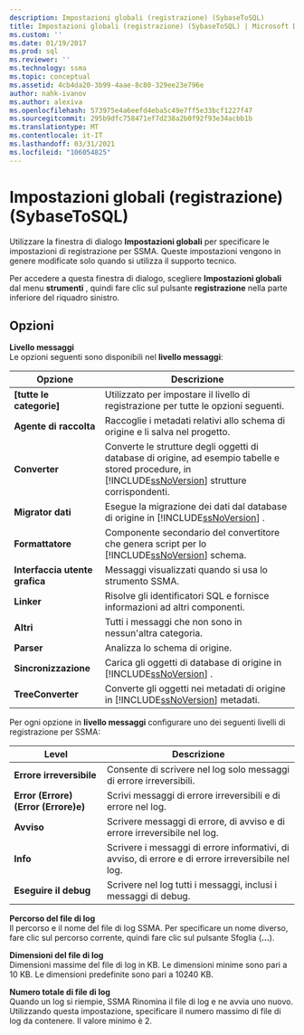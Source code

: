 ```yaml
---
description: Impostazioni globali (registrazione) (SybaseToSQL)
title: Impostazioni globali (registrazione) (SybaseToSQL) | Microsoft Docs
ms.custom: ''
ms.date: 01/19/2017
ms.prod: sql
ms.reviewer: ''
ms.technology: ssma
ms.topic: conceptual
ms.assetid: 4cb4da20-3b99-4aae-8c80-329ee23e796e
author: nahk-ivanov
ms.author: alexiva
ms.openlocfilehash: 573975e4a6eefd4eba5c49e7ff5e33bcf1227f47
ms.sourcegitcommit: 295b9dfc758471ef7d238a2b0f92f93e34acbb1b
ms.translationtype: MT
ms.contentlocale: it-IT
ms.lasthandoff: 03/31/2021
ms.locfileid: "106054825"
---
```

# <a name="global-settings-logging-sybasetosql"></a>Impostazioni globali (registrazione) (SybaseToSQL)
Utilizzare la finestra di dialogo **Impostazioni globali** per specificare le impostazioni di registrazione per SSMA. Queste impostazioni vengono in genere modificate solo quando si utilizza il supporto tecnico.  
  
Per accedere a questa finestra di dialogo, scegliere **Impostazioni globali** dal menu **strumenti** , quindi fare clic sul pulsante **registrazione** nella parte inferiore del riquadro sinistro.  
  
## <a name="options"></a>Opzioni  
**Livello messaggi**  
Le opzioni seguenti sono disponibili nel **livello messaggi**:  
  
|Opzione|Descrizione|  
|----------|---------------|  
|**[tutte le categorie]**|Utilizzato per impostare il livello di registrazione per tutte le opzioni seguenti.|  
|**Agente di raccolta**|Raccoglie i metadati relativi allo schema di origine e li salva nel progetto.|  
|**Converter**|Converte le strutture degli oggetti di database di origine, ad esempio tabelle e stored procedure, in [!INCLUDE[ssNoVersion](../../includes/ssnoversion-md.md)] strutture corrispondenti.|  
|**Migrator dati**|Esegue la migrazione dei dati dal database di origine in [!INCLUDE[ssNoVersion](../../includes/ssnoversion-md.md)] .|  
|**Formattatore**|Componente secondario del convertitore che genera script per lo [!INCLUDE[ssNoVersion](../../includes/ssnoversion-md.md)] schema.|  
|**Interfaccia utente grafica**|Messaggi visualizzati quando si usa lo strumento SSMA.|  
|**Linker**|Risolve gli identificatori SQL e fornisce informazioni ad altri componenti.|  
|**Altri**|Tutti i messaggi che non sono in nessun'altra categoria.|  
|**Parser**|Analizza lo schema di origine.|  
|**Sincronizzazione**|Carica gli oggetti di database di origine in [!INCLUDE[ssNoVersion](../../includes/ssnoversion-md.md)] .|  
|**TreeConverter**|Converte gli oggetti nei metadati di origine in [!INCLUDE[ssNoVersion](../../includes/ssnoversion-md.md)] metadati.|  
  
Per ogni opzione in **livello messaggi** configurare uno dei seguenti livelli di registrazione per SSMA:  
  
|Level|Descrizione|  
|-|-|  
|**Errore irreversibile**|Consente di scrivere nel log solo messaggi di errore irreversibili.|  
|**Error (Errore) (Error (Errore)e)**|Scrivi messaggi di errore irreversibili e di errore nel log.|  
|**Avviso**|Scrivere messaggi di errore, di avviso e di errore irreversibile nel log.|  
|**Info**|Scrivere i messaggi di errore informativi, di avviso, di errore e di errore irreversibile nel log.|  
|**Eseguire il debug**|Scrivere nel log tutti i messaggi, inclusi i messaggi di debug.|  
  
**Percorso del file di log**  
Il percorso e il nome del file di log SSMA. Per specificare un nome diverso, fare clic sul percorso corrente, quindi fare clic sul pulsante Sfoglia (**...**).  
  
**Dimensioni del file di log**  
Dimensioni massime del file di log in KB. Le dimensioni minime sono pari a 10 KB. Le dimensioni predefinite sono pari a 10240 KB.  
  
**Numero totale di file di log**  
Quando un log si riempie, SSMA Rinomina il file di log e ne avvia uno nuovo. Utilizzando questa impostazione, specificare il numero massimo di file di log da contenere. Il valore minimo è 2.  
  
